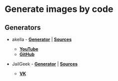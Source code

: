 # Generate images by code

## Generators
- akella - [**Generator**](akella-streams/dist) | [**Sources**](akella-streams)
   - [**YouTube**](https://www.youtube.com/user/flintyara)
   - [**GitHub**](https://github.com/akella)


- JailGeek - [**Generator**](#) | [**Sources**](#)
   - [**VK**](https://vk.com/jailgeek)
